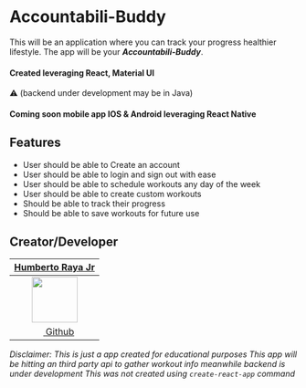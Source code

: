 # Accountabili-Buddy
This will be an application where you can track your progress healthier lifestyle. The app will be your _**Accountabili-Buddy**_.

#### Created leveraging React, Material UI
⚠️ (backend under development may be in Java)

#### Coming soon mobile app IOS & Android leveraging React Native



## Features
* User should be able to Create an account
* User should be able to login and sign out with ease
* User should be able to schedule workouts any day of the week
* User should be able to create custom workouts
* Should be able to track their progress
* Should be able to save workouts for future use


## Creator/Developer

| [**Humberto Raya Jr**](https://github.com/hraya) |
| :----------: |
|[<img src="https://avatars3.githubusercontent.com/u/34699553?s=460&v=4" width="80">](https://github.com/hraya) 
|[<img src="https://github.com/favicon.ico" width="15"> Github](https://github.com/hraya) |

*Disclaimer: This is just a app created for educational purposes*
*This app will be hitting an third party api to gather workout info meanwhile backend is under development*
*This was not created using ```create-react-app``` command*